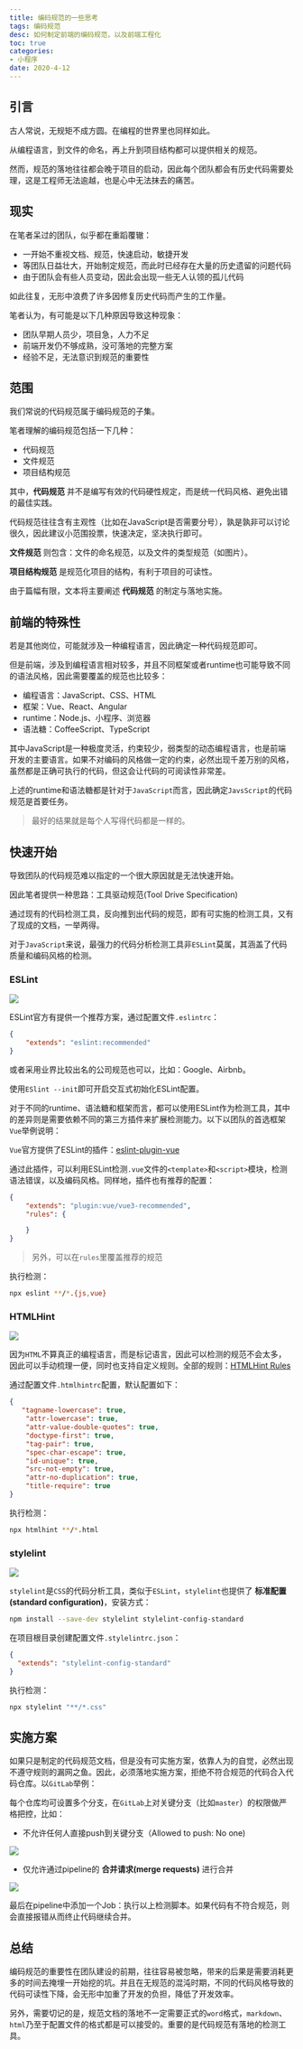 ```yaml
---
title: 编码规范的一些思考
tags: 编码规范
desc: 如何制定前端的编码规范，以及前端工程化
toc: true
categories:
- 小程序
date: 2020-4-12
---
```


## 引言

古人常说，无规矩不成方圆。在编程的世界里也同样如此。

从编程语言，到文件的命名，再上升到项目结构都可以提供相关的规范。

然而，规范的落地往往都会晚于项目的启动，因此每个团队都会有历史代码需要处理，这是工程师无法逾越，也是心中无法抹去的痛苦。

<!-- more -->

## 现实

在笔者呆过的团队，似乎都在重蹈覆辙：
- 一开始不重视文档、规范，快速启动，敏捷开发
- 等团队日益壮大，开始制定规范，而此时已经存在大量的历史遗留的问题代码
- 由于团队会有些人员变动，因此会出现一些无人认领的孤儿代码

如此往复，无形中浪费了许多因修复历史代码而产生的工作量。

笔者认为，有可能是以下几种原因导致这种现象：

- 团队早期人员少，项目急，人力不足
- 前端开发仍不够成熟，没可落地的完整方案
- 经验不足，无法意识到规范的重要性

## 范围

我们常说的代码规范属于编码规范的子集。

笔者理解的编码规范包括一下几种：
- 代码规范
- 文件规范
- 项目结构规范

其中，**代码规范** 并不是编写有效的代码硬性规定，而是统一代码风格、避免出错的最佳实践。

代码规范往往含有主观性（比如在JavaScript是否需要分号），孰是孰非可以讨论很久，因此建议小范围投票，快速决定，坚决执行即可。

**文件规范** 则包含：文件的命名规范，以及文件的类型规范（如图片）。

**项目结构规范** 是规范化项目的结构，有利于项目的可读性。

由于篇幅有限，文本将主要阐述 **代码规范** 的制定与落地实施。

## 前端的特殊性

若是其他岗位，可能就涉及一种编程语言，因此确定一种代码规范即可。

但是前端，涉及到编程语言相对较多，并且不同框架或者runtime也可能导致不同的语法风格，因此需要覆盖的规范也比较多：

- 编程语言：JavaScript、CSS、HTML
- 框架：Vue、React、Angular
- runtime：Node.js、小程序、浏览器
- 语法糖：CoffeeScript、TypeScript

其中JavaScript是一种极度灵活，约束较少，弱类型的动态编程语言，也是前端开发的主要语言。如果不对编码的风格做一定的约束，必然出现千差万别的风格，虽然都是正确可执行的代码，但这会让代码的可阅读性非常差。

上述的runtime和语法糖都是针对于`JavaScript`而言，因此确定`JavsScript`的代码规范是首要任务。

> 最好的结果就是每个人写得代码都是一样的。

## 快速开始

导致团队的代码规范难以指定的一个很大原因就是无法快速开始。

因此笔者提供一种思路：工具驱动规范(Tool Drive Specification)

通过现有的代码检测工具，反向推到出代码的规范，即有可实施的检测工具，又有了现成的文档，一举两得。

对于`JavaScript`来说，最强力的代码分析检测工具非`ESLint`莫属，其涵盖了代码质量和编码风格的检测。

### ESLint

![](images/code-guide/eslint.png)

ESLint官方有提供一个推荐方案，通过配置文件`.eslintrc`：

```json
{
    "extends": "eslint:recommended"
}
```

或者采用业界比较出名的公司规范也可以，比如：Google、Airbnb。

使用`ESlint --init`即可开启交互式初始化ESLint配置。

对于不同的runtime、语法糖和框架而言，都可以使用ESLint作为检测工具，其中的差异则是需要依赖不同的第三方插件来扩展检测能力。以下以团队的首选框架`Vue`举例说明：

`Vue`官方提供了ESLint的插件：[eslint-plugin-vue](https://eslint.vuejs.org/)

通过此插件，可以利用ESLint检测`.vue`文件的`<template>`和`<script>`模块，检测语法错误，以及编码风格。同样地，插件也有推荐的配置：

```json
{
    "extends": "plugin:vue/vue3-recommended",
    "rules": {

    }
}
```

> 另外，可以在`rules`里覆盖推荐的规范

执行检测：

```bash
npx eslint **/*.{js,vue}
```

### HTMLHint

![](images/code-guide/htmlhint.png)

因为`HTML`不算真正的编程语言，而是标记语言，因此可以检测的规范不会太多，因此可以手动梳理一便，同时也支持自定义规则。全部的规则：[HTMLHint Rules](https://github.com/htmlhint/HTMLHint/wiki/Rules)

通过配置文件`.htmlhintrc`配置，默认配置如下：

```json
{
   "tagname-lowercase": true,
    "attr-lowercase": true,
    "attr-value-double-quotes": true,
    "doctype-first": true,
    "tag-pair": true,
    "spec-char-escape": true,
    "id-unique": true,
    "src-not-empty": true,
    "attr-no-duplication": true,
    "title-require": true
}
```

执行检测：

```bash
npx htmlhint **/*.html
```

### stylelint

![](images/code-guide/stylelint.png)

`stylelint`是`CSS`的代码分析工具，类似于`ESLint`，`stylelint`也提供了 **标准配置(standard configuration)**，安装方式：

```bash
npm install --save-dev stylelint stylelint-config-standard
```

在项目根目录创建配置文件`.stylelintrc.json`：

```json
{
  "extends": "stylelint-config-standard"
}
```

执行检测：

```bash
npx stylelint "**/*.css"
```

## 实施方案

如果只是制定的代码规范文档，但是没有可实施方案，依靠人为的自觉，必然出现不遵守规则的漏网之鱼。因此，必须落地实施方案，拒绝不符合规范的代码合入代码仓库。以`GitLab`举例：

每个仓库均可设置多个分支，在`GitLab`上对关键分支（比如`master`）的权限做严格把控，比如：

- 不允许任何人直接push到关键分支（Allowed to push: No one)

![](images/code-guide/protect-branch.png)

- 仅允许通过pipeline的 **合并请求(merge requests)** 进行合并

![](images/code-guide/merge-request.png)

最后在pipeline中添加一个Job：执行以上检测脚本。如果代码有不符合规范，则会直接报错从而终止代码继续合并。

## 总结

编码规范的重要性在团队建设的前期，往往容易被忽略，带来的后果是需要消耗更多的时间去掩埋一开始挖的坑。并且在无规范的混沌时期，不同的代码风格导致的代码可读性下降，会无形中加重了开发的负担，降低了开发效率。

另外，需要切记的是，规范文档的落地不一定需要正式的`word`格式，`markdown`、`html`乃至于配置文件的格式都是可以接受的。重要的是代码规范有落地的检测工具。